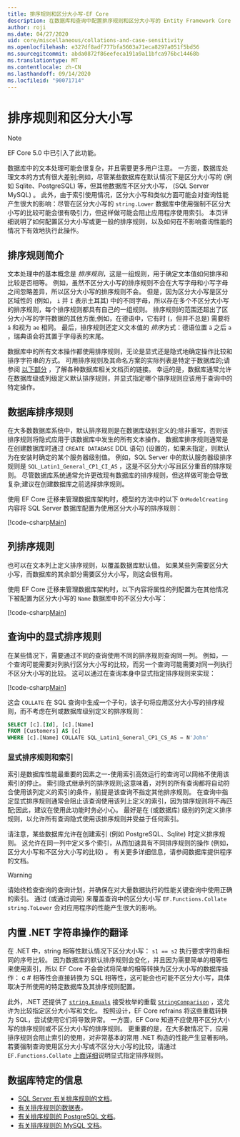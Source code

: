 ```yaml
---
title: 排序规则和区分大小写-EF Core
description: 在数据库和查询中配置排序规则和区分大小写的 Entity Framework Core
author: roji
ms.date: 04/27/2020
uid: core/miscellaneous/collations-and-case-sensitivity
ms.openlocfilehash: e327df8adf777bfa5603a71eca8297a051f5bd56
ms.sourcegitcommit: abda0872f86eefeca191a9a11bfca976bc14468b
ms.translationtype: MT
ms.contentlocale: zh-CN
ms.lasthandoff: 09/14/2020
ms.locfileid: "90071714"
---
```

# <a name="collations-and-case-sensitivity"></a>排序规则和区分大小写

> [!NOTE]
> EF Core 5.0 中已引入了此功能。

数据库中的文本处理可能会很复杂，并且需要更多用户注意。 一方面，数据库处理文本的方式有很大差别;例如，尽管某些数据库在默认情况下是区分大小写的 (例如 Sqlite、PostgreSQL) 等，但其他数据库不区分大小写， (SQL Server MySQL) 。 此外，由于索引使用情况，区分大小写和类似方面可能会对查询性能产生很大的影响：尽管在区分大小写的 `string.Lower` 数据库中使用强制不区分大小写的比较可能会很有吸引力，但这样做可能会阻止应用程序使用索引。 本页详细说明了如何配置区分大小写或更一般的排序规则，以及如何在不影响查询性能的情况下有效地执行此操作。

## <a name="introduction-to-collations"></a>排序规则简介

文本处理中的基本概念是 *排序规则*，这是一组规则，用于确定文本值如何排序和比较是否相等。 例如，虽然不区分大小写的排序规则不会在大写字母和小写字母之间忽略差异，所以区分大小写的排序规则不会。 但是，因为区分大小写是区分区域性的 (例如， `i` 并 `I` 表示土耳其) 中的不同字母，所以存在多个不区分大小写的排序规则，每个排序规则都具有自己的一组规则。 排序规则的范围还超出了区分大小写的字符数据的其他方面;例如，在德语中，它有时 (，但并不总是) 需要将 `ä` 和视为 `ae` 相同。 最后，排序规则还定义文本值的 *排序*方式：德语位置 `ä` 之后 `a` ，瑞典语会将其置于字母表的末尾。

数据库中的所有文本操作都使用排序规则，无论是显式还是隐式地确定操作比较和排序字符串的方式。 可用排序规则及其命名方案的实际列表是特定于数据库的;请参阅 [以下部分](#database-specific-information) ，了解各种数据库相关文档页的链接。 幸运的是，数据库通常允许在数据库级或列级定义默认排序规则，并显式指定哪个排序规则应该用于查询中的特定操作。

## <a name="database-collation"></a>数据库排序规则

在大多数数据库系统中，默认排序规则是在数据库级别定义的;除非重写，否则该排序规则将隐式应用于该数据库中发生的所有文本操作。 数据库排序规则通常是在创建数据库时通过 `CREATE DATABASE` DDL 语句)  (设置的，如果未指定，则默认为在安装时确定的某个服务器级别值。 例如，SQL Server 中的默认服务器级排序规则是 `SQL_Latin1_General_CP1_CI_AS` ，这是不区分大小写且区分重音的排序规则。 尽管数据库系统通常允许更改现有数据库的排序规则，但这样做可能会导致复杂;建议在创建数据库之前选择排序规则。

使用 EF Core 迁移来管理数据库架构时，模型的方法中的以下 `OnModelCreating` 内容将 SQL Server 数据库配置为使用区分大小写的排序规则：

[!code-csharp[Main](../../../samples/core/Miscellaneous/Collations/Program.cs?range=40)]

## <a name="column-collation"></a>列排序规则

也可以在文本列上定义排序规则，以覆盖数据库默认值。 如果某些列需要区分大小写，而数据库的其余部分需要区分大小写，则这会很有用。

使用 EF Core 迁移来管理数据库架构时，以下内容将属性的列配置为在其他情况下被配置为区分大小写的 `Name` 数据库中的不区分大小写：

[!code-csharp[Main](../../../samples/core/Miscellaneous/Collations/Program.cs?name=OnModelCreating&highlight=6)]

## <a name="explicit-collation-in-a-query"></a>查询中的显式排序规则

在某些情况下，需要通过不同的查询使用不同的排序规则查询同一列。 例如，一个查询可能需要对列执行区分大小写的比较，而另一个查询可能需要对同一列执行不区分大小写的比较。 这可以通过在查询本身中显式指定排序规则来实现：

[!code-csharp[Main](../../../samples/core/Miscellaneous/Collations/Program.cs?name=SimpleQueryCollation)]

这会 `COLLATE` 在 SQL 查询中生成一个子句，该子句将应用区分大小写的排序规则，而不考虑在列或数据库级别定义的排序规则：

```sql
SELECT [c].[Id], [c].[Name]
FROM [Customers] AS [c]
WHERE [c].[Name] COLLATE SQL_Latin1_General_CP1_CS_AS = N'John'
```

### <a name="explicit-collations-and-indexes"></a>显式排序规则和索引

索引是数据库性能最重要的因素之一-使用索引高效运行的查询可以网格不使用该索引的停止。 索引隐式继承列的排序规则;这意味着，对列的所有查询都将自动符合使用该列定义的索引的条件，前提是该查询不指定其他排序规则。 在查询中指定显式排序规则通常会阻止该查询使用该列上定义的索引，因为排序规则将不再匹配;因此，建议在使用此功能时务必小心。 最好是在 (或数据库) 级别的列定义排序规则，以允许所有查询隐式使用该排序规则并受益于任何索引。

请注意，某些数据库允许在创建索引 (例如 PostgreSQL、Sqlite) 时定义排序规则。 这允许在同一列中定义多个索引，从而加速具有不同排序规则的操作 (例如，区分大小写和不区分大小写的比较) 。 有关更多详细信息，请参阅数据库提供程序的文档。

> [!WARNING]
> 请始终检查查询的查询计划，并确保在对大量数据执行的性能关键查询中使用正确的索引。 通过 (或通过调用) 来覆盖查询中的区分大小写 `EF.Functions.Collate` `string.ToLower` 会对应用程序的性能产生很大的影响。

## <a name="translation-of-built-in-net-string-operations"></a>内置 .NET 字符串操作的翻译

在 .NET 中，string 相等性默认情况下区分大小写： `s1 == s2` 执行要求字符串相同的序号比较。 因为数据库的默认排序规则会变化，并且因为需要简单的相等性来使用索引，所以 EF Core 不会尝试将简单的相等转换为区分大小写的数据库操作： c # 相等性会直接转换为 SQL 相等性，这可能会也可能不区分大小写，具体取决于所使用的特定数据库及其排序规则配置。

此外，.NET 还提供了 [`string.Equals`](/dotnet/api/system.string.equals#System_String_Equals_System_String_System_StringComparison_) 接受枚举的重载 [`StringComparison`](/dotnet/api/system.stringcomparison) ，这允许为比较指定区分大小写和文化。 按照设计，EF Core refrains 将这些重载转换为 SQL，尝试使用它们将导致异常。 一方面，EF Core 知道不应使用不区分大小写的排序规则或不区分大小写的排序规则。 更重要的是，在大多数情况下，应用排序规则会阻止索引的使用，对非常基本的常用 .NET 构造的性能产生显著影响。 若要强制查询使用区分大小写或不区分大小写的比较，请通过 `EF.Functions.Collate` [上面详细](#explicit-collations-and-indexes)说明显式指定排序规则。

## <a name="database-specific-information"></a>数据库特定的信息

* [SQL Server 有关排序规则的文档](/sql/relational-databases/collations/collation-and-unicode-support)。
* [有关排序规则的数据表](/dotnet/standard/data/sqlite/collation)。
* [有关排序规则的 PostgreSQL 文档](https://www.postgresql.org/docs/current/collation.html)。
* [有关排序规则的 MySQL 文档](https://dev.mysql.com/doc/refman/en/charset-general.html)。
